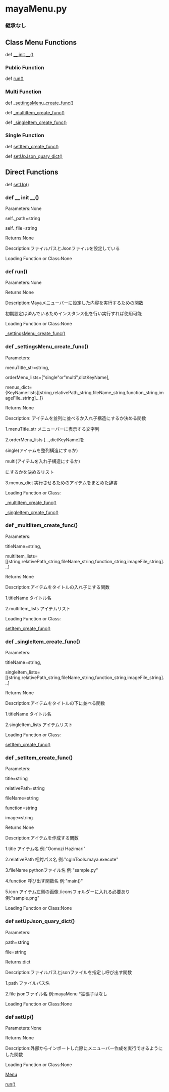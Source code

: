 # mayaMenu.py

### 継承なし

<a id="classMenu"></a>
## Class Menu Functions

def [__ init __()](#__init__)

### Public Function
def [run()](#run)

### Multi Function
def [_settingsMenu_create_func()](#_settingsMenu_create)

def [_multiItem_create_func()](#_multiItem_create)

def [_singleItem_create_func()](#_singleItem_create)     

### Single Function
def [setItem_create_func()](#setItem_create)

def [setUpJson_quary_dict()](#setUpJson_quary)

## Direct Functions
def [setUp()](#setUp)

<a id="__init__"></a>
### def __ init __()

Parameters:None

self._path=string

self._file=string

Returns:None

Description:ファイルパスとJsonファイルを設定している

Loading Function or Class:None

<a id="run"></a>
### def run()

Parameters:None

Returns:None

Description:Mayaメニューバーに設定した内容を実行するための関数

初期設定は済んでいるためインスタンス化を行い実行すれば使用可能

Loading Function or Class:None

[_settingsMenu_create_func()](#_settingsMenu_create)

<a id="_settingsMenu_create"></a>
### def _settingsMenu_create_func()

Parameters:

menuTitle_str=string,

orderMenu_lists=["single"or"multi",dictKeyName],

menus_dict={KeyName:lists[[string,relativePath_string,fileName_string,function_string,imageFile_string]...]}

Returns:None

Description: アイテムを並列に並べるか入れ子構造にするか決める関数

1.menuTitle_str メニューバーに表示する文字列

2.orderMenu_lists [...,dictKeyName]を

single(アイテムを整列構造にするか)

multi(アイテムを入れ子構造にするか)

にするかを決めるリスト

3.menus_dict 実行させるためのアイテムをまとめた辞書

Loading Function or Class:

[_multiItem_create_func()](#_multiItem_create)

[_singleItem_create_func()](#_singleItem_create)   

<a id="_multiItem_create"></a>
### def _multiItem_create_func()

Parameters:

titleName=string,

multiItem_lists=[[string,relativePath_string,fileName_string,function_string,imageFile_string]...]

Returns:None

Description:アイテムをタイトルの入れ子にする関数

1.titleName タイトル名

2.multiItem_lists アイテムリスト

Loading Function or Class:

[setItem_create_func()](#setItem_create)

<a id="_singleItem_create"></a>
### def _singleItem_create_func()

Parameters:

titleName=string,

singleItem_lists=[[string,relativePath_string,fileName_string,function_string,imageFile_string]...]

Returns:None

Description:アイテムをタイトルの下に並べる関数

1.titleName タイトル名

2.singleItem_lists アイテムリスト

Loading Function or Class:

[setItem_create_func()](#setItem_create)

<a id="setItem_create"></a>
### def _setItem_create_func()

Parameters:

title=string

relativePath=string

fileName=string

function=string

image=string

Returns:None

Description:アイテムを作成する関数

1.title アイテム名 例:"Oomozi Hazimari"

2.relativePath 相対パス名 例:"cgInTools.maya.execute"

3.fileName pythonファイル名 例:"sample.py"

4.function 呼び出す関数名 例:"main()"

5.icon アイテム左側の画像 /iconsフォルダーに入れる必要あり 例:"sample.png"

Loading Function or Class:None

<a id="setUpJson_quary"></a>
### def setUpJson_quary_dict()

Parameters:

path=string

file=string

Returns:dict

Description:ファイルパスとjsonファイルを指定し呼び出す関数

1.path ファイルパス名

2.file jsonファイル名 例:mayaMenu *拡張子はなし

Loading Function or Class:None

<a id="setUp"></a>
### def setUp()

Parameters:None

Returns:None

Description:外部からインポートした際にメニューバー作成を実行できるようにした関数

Loading Function or Class:None

[Menu](#classMenu)

[run()](#run)